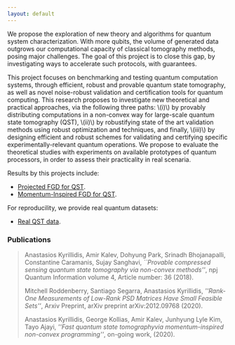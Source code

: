 ```yaml
---
layout: default
---
```


We propose the exploration of new theory and algorithms for quantum system characterization. With more qubits, the volume of generated data outgrows our computational capacity of classical tomography methods, posing major challenges. The goal of this project is to close this gap, by investigating ways to accelerate such protocols, with guarantees.

This project focuses on benchmarking and testing quantum computation systems, through efficient, robust and provable quantum state tomography, as well as novel noise-robust validation and certification tools for quantum computing. This research proposes to investigate new theoretical and practical approaches, via the following three paths: \\(i)\\) by provably distributing computations in a non-convex way for large-scale quantum state tomography (QST), \\(ii)\\) by robustifying state of the art validation methods using robust optimization and techniques, and finally, \\(iii)\\) by designing efficient and robust schemes for validating and certifying specific experimentally-relevant quantum operations. We propose to evaluate the theoretical studies with experiments on available prototypes of quantum processors, in order to assess their practicality in real scenaria.

Results by this projects include: 

- [Projected FGD for QST](./another-page.html).
- [Momentum-Inspired FGD for QST](./another-page.html).

For reproducility, we provide real quantum datasets:

- [Real QST data](./another-page.html).

### Publications

> Anastasios Kyrillidis, Amir Kalev, Dohyung Park, Srinadh Bhojanapalli, Constantine Caramanis, Sujay Sanghavi, *``Provable compressed sensing quantum state tomography via non-convex methods''*, npj Quantum Information volume 4, Article number: 36 (2018).
>
> Mitchell Roddenberry, Santiago Segarra, Anastasios Kyrillidis, *''Rank-One Measurements of Low-Rank PSD Matrices Have Small Feasible Sets''*, Arxiv Preprint, arXiv preprint arXiv:2012.09768 (2020).
>
> Anastasios Kyrillidis, George Kollias, Amir Kalev, Junhyung Lyle Kim, Tayo Ajayi, *''Fast quantum state tomographyvia momentum-inspired non-convex programming''*, on-going work, (2020).

